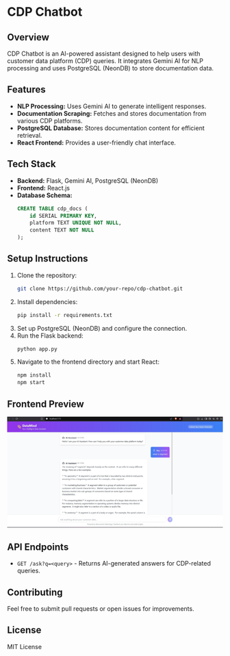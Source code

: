 # CDP Chatbot

## Overview
CDP Chatbot is an AI-powered assistant designed to help users with customer data platform (CDP) queries. It integrates Gemini AI for NLP processing and uses PostgreSQL (NeonDB) to store documentation data.

## Features
- **NLP Processing:** Uses Gemini AI to generate intelligent responses.
- **Documentation Scraping:** Fetches and stores documentation from various CDP platforms.
- **PostgreSQL Database:** Stores documentation content for efficient retrieval.
- **React Frontend:** Provides a user-friendly chat interface.

## Tech Stack
- **Backend:** Flask, Gemini AI, PostgreSQL (NeonDB)
- **Frontend:** React.js
- **Database Schema:**
  ```sql
  CREATE TABLE cdp_docs (
      id SERIAL PRIMARY KEY,
      platform TEXT UNIQUE NOT NULL,
      content TEXT NOT NULL
  );
  ```

## Setup Instructions
1. Clone the repository:
   ```sh
   git clone https://github.com/your-repo/cdp-chatbot.git
   ```
2. Install dependencies:
   ```sh
   pip install -r requirements.txt
   ```
3. Set up PostgreSQL (NeonDB) and configure the connection.
4. Run the Flask backend:
   ```sh
   python app.py
   ```
5. Navigate to the frontend directory and start React:
   ```sh
   npm install
   npm start
   ```

## Frontend Preview
![Frontend Preview](image\working.jpg)

## API Endpoints
- `GET /ask?q=<query>` - Returns AI-generated answers for CDP-related queries.

## Contributing
Feel free to submit pull requests or open issues for improvements.

## License
MIT License

